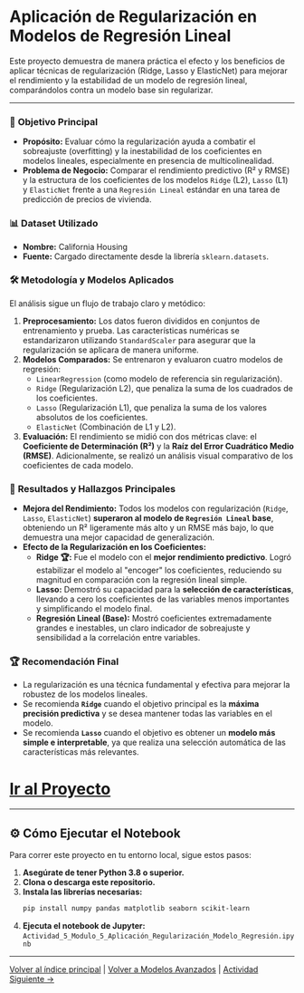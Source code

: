 # Aplicación de Regularización en Modelos de Regresión Lineal

Este proyecto demuestra de manera práctica el efecto y los beneficios de aplicar técnicas de regularización (Ridge, Lasso y ElasticNet) para mejorar el rendimiento y la estabilidad de un modelo de regresión lineal, comparándolos contra un modelo base sin regularizar.

---

### 🎯 **Objetivo Principal**
- **Propósito:** Evaluar cómo la regularización ayuda a combatir el sobreajuste (overfitting) y la inestabilidad de los coeficientes en modelos lineales, especialmente en presencia de multicolinealidad.
- **Problema de Negocio:** Comparar el rendimiento predictivo (R² y RMSE) y la estructura de los coeficientes de los modelos `Ridge` (L2), `Lasso` (L1) y `ElasticNet` frente a una `Regresión Lineal` estándar en una tarea de predicción de precios de vivienda.

### 📊 **Dataset Utilizado**
- **Nombre:** California Housing
- **Fuente:** Cargado directamente desde la librería `sklearn.datasets`.

### 🛠️ **Metodología y Modelos Aplicados**
El análisis sigue un flujo de trabajo claro y metódico:
1.  **Preprocesamiento:** Los datos fueron divididos en conjuntos de entrenamiento y prueba. Las características numéricas se estandarizaron utilizando `StandardScaler` para asegurar que la regularización se aplicara de manera uniforme.
2.  **Modelos Comparados:** Se entrenaron y evaluaron cuatro modelos de regresión:
    - `LinearRegression` (como modelo de referencia sin regularización).
    - `Ridge` (Regularización L2), que penaliza la suma de los cuadrados de los coeficientes.
    - `Lasso` (Regularización L1), que penaliza la suma de los valores absolutos de los coeficientes.
    - `ElasticNet` (Combinación de L1 y L2).
3.  **Evaluación:** El rendimiento se midió con dos métricas clave: el **Coeficiente de Determinación (R²)** y la **Raíz del Error Cuadrático Medio (RMSE)**. Adicionalmente, se realizó un análisis visual comparativo de los coeficientes de cada modelo.

### 🚀 **Resultados y Hallazgos Principales**
- **Mejora del Rendimiento:** Todos los modelos con regularización (`Ridge`, `Lasso`, `ElasticNet`) **superaron al modelo de `Regresión Lineal` base**, obteniendo un R² ligeramente más alto y un RMSE más bajo, lo que demuestra una mejor capacidad de generalización.
- **Efecto de la Regularización en los Coeficientes:**
    - **Ridge 🏆:** Fue el modelo con el **mejor rendimiento predictivo**. Logró estabilizar el modelo al "encoger" los coeficientes, reduciendo su magnitud en comparación con la regresión lineal simple.
    - **Lasso:** Demostró su capacidad para la **selección de características**, llevando a cero los coeficientes de las variables menos importantes y simplificando el modelo final.
    - **Regresión Lineal (Base):** Mostró coeficientes extremadamente grandes e inestables, un claro indicador de sobreajuste y sensibilidad a la correlación entre variables.

### 🏆 **Recomendación Final**
- La regularización es una técnica fundamental y efectiva para mejorar la robustez de los modelos lineales.
- Se recomienda **`Ridge`** cuando el objetivo principal es la **máxima precisión predictiva** y se desea mantener todas las variables en el modelo.
- Se recomienda **`Lasso`** cuando el objetivo es obtener un **modelo más simple e interpretable**, ya que realiza una selección automática de las características más relevantes.


# [**Ir al Proyecto**](../Actividad_2_Comparativa_Regresion/Actividad_5_Regularizacion/Actividad_5_Modulo_5_Aplicación_Regularización_Modelo_Regresión.ipynb)


---

## ⚙️ **Cómo Ejecutar el Notebook**

Para correr este proyecto en tu entorno local, sigue estos pasos:

1.  **Asegúrate de tener Python 3.8 o superior.**
2.  **Clona o descarga este repositorio.**
3.  **Instala las librerías necesarias:**
    ```bash
    pip install numpy pandas matplotlib seaborn scikit-learn
    ```
4.  **Ejecuta el notebook de Jupyter:**
    `Actividad_5_Modulo_5_Aplicación_Regularización_Modelo_Regresión.ipynb`

---

[Volver al índice principal](../../README.md) | [Volver a Modelos Avanzados](../README.md) | [Actividad Siguiente →](../Actividad_6_Seleccion_Caracteristicas/README.md)

